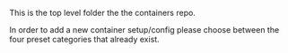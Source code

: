 
This is the top level folder the the containers repo.

In order to add a new container setup/config please choose between the four preset categories that already exist.
